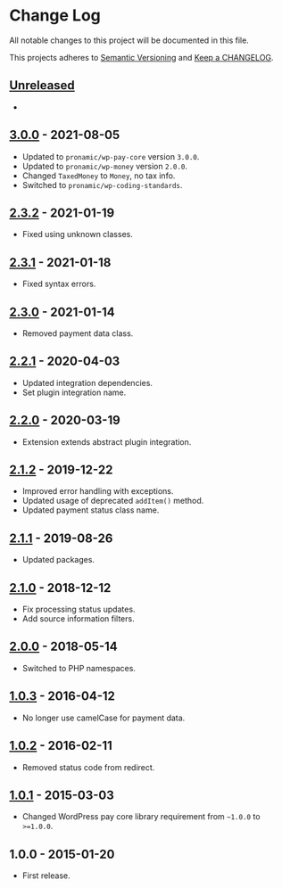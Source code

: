 # Change Log

All notable changes to this project will be documented in this file.

This projects adheres to [Semantic Versioning](http://semver.org/) and [Keep a CHANGELOG](http://keepachangelog.com/).

## [Unreleased][unreleased]
-

## [3.0.0] - 2021-08-05
- Updated to `pronamic/wp-pay-core`  version `3.0.0`.
- Updated to `pronamic/wp-money`  version `2.0.0`.
- Changed `TaxedMoney` to `Money`, no tax info.
- Switched to `pronamic/wp-coding-standards`.

## [2.3.2] - 2021-01-19
- Fixed using unknown classes.

## [2.3.1] - 2021-01-18
- Fixed syntax errors.

## [2.3.0] - 2021-01-14
- Removed payment data class.

## [2.2.1] - 2020-04-03
- Updated integration dependencies.
- Set plugin integration name.

## [2.2.0] - 2020-03-19
- Extension extends abstract plugin integration.

## [2.1.2] - 2019-12-22
- Improved error handling with exceptions.
- Updated usage of deprecated `addItem()` method.
- Updated payment status class name.

## [2.1.1] - 2019-08-26
- Updated packages.

## [2.1.0] - 2018-12-12
- Fix processing status updates.
- Add source information filters.

## [2.0.0] - 2018-05-14
- Switched to PHP namespaces.

## [1.0.3] - 2016-04-12
- No longer use camelCase for payment data.

## [1.0.2] - 2016-02-11
- Removed status code from redirect.

## [1.0.1] - 2015-03-03
- Changed WordPress pay core library requirement from `~1.0.0` to `>=1.0.0`.

## 1.0.0 - 2015-01-20
- First release.

[unreleased]: https://github.com/wp-pay-extensions/event-espresso-legacy/compare/3.0.0...HEAD
[3.0.0]: https://github.com/wp-pay-extensions/event-espresso-legacy/compare/2.3.1...3.0.0
[2.3.2]: https://github.com/wp-pay-extensions/event-espresso-legacy/compare/2.3.1...2.3.2
[2.3.1]: https://github.com/wp-pay-extensions/event-espresso-legacy/compare/2.3.0...2.3.1
[2.3.0]: https://github.com/wp-pay-extensions/event-espresso-legacy/compare/2.2.1...2.3.0
[2.2.1]: https://github.com/wp-pay-extensions/event-espresso-legacy/compare/2.2.0...2.2.1
[2.2.0]: https://github.com/wp-pay-extensions/event-espresso-legacy/compare/2.1.2...2.2.0
[2.1.2]: https://github.com/wp-pay-extensions/event-espresso-legacy/compare/2.1.1...2.1.2
[2.1.1]: https://github.com/wp-pay-extensions/event-espresso-legacy/compare/2.1.0...2.1.1
[2.1.0]: https://github.com/wp-pay-extensions/event-espresso-legacy/compare/2.0.0...2.1.0
[2.0.0]: https://github.com/wp-pay-extensions/event-espresso-legacy/compare/1.0.3...2.0.0
[1.0.3]: https://github.com/wp-pay-extensions/event-espresso-legacy/compare/1.0.2...1.0.3
[1.0.2]: https://github.com/wp-pay-extensions/event-espresso-legacy/compare/1.0.1...1.0.2
[1.0.1]: https://github.com/wp-pay-extensions/event-espresso-legacy/compare/1.0.0...1.0.1
